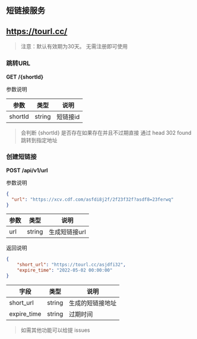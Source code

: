 ## 短链接服务

## https://tourl.cc/

> 注意：默认有效期为30天。 无需注册即可使用 



### 跳转URL
__GET__ __/{shortId}__

参数说明

|参数|类型|说明|
|---|---|---|
|shortId|string|短链接id|

> 会判断 {shortId} 是否存在如果存在并且不过期直接 通过 head 302 found 跳转到指定地址

### 创建短链接
__POST__ __/api/v1/url__

参数说明
```json
{
  "url": "https://xcv.cdf.com/asfdi8j2f/2f23f32f?asdf8=23ferwq"
}
```
|参数|类型|说明|
|---|----|---|
|url|string|生成短链接url|

返回说明
```json
{
    "short_url": "https://tourl.cc/asjdfi32",
    "expire_time": "2022-05-02 00:00:00"
}
```
| 字段 | 类型 | 说明 |
|-----|------|-----|
|short_url|string|生成的短链接地址|
|expire_time|string|过期时间|


> 如需其他功能可以给提 issues
